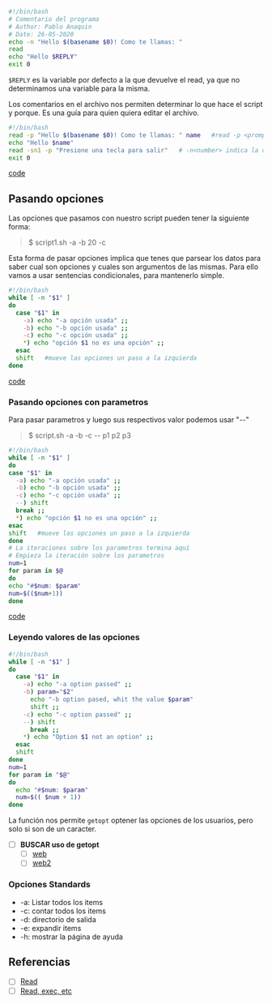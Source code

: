 ```Bash
#!/bin/bash
# Comentario del programa
# Author: Pablo Anaquin
# Date: 26-05-2020
echo -n "Hello $(basename $0)! Como te llamas: "
read
echo "Hello $REPLY"
exit 0
```
`$REPLY` es la variable por defecto a la que devuelve el read, ya que no determinamos una variable para la misma.

Los comentarios en el archivo nos permiten determinar lo que hace el script y porque. Es una guía para quien quiera editar el archivo.
```bash
#!/bin/bash
read -p "Hello $(basename $0)! Como te llamas: " name   #read -p <prompt> <variable name>
echo "Hello $name"
read -sn1 -p "Presione una tecla para salir"   # -n<number> indica la cantidad de caracteres a leer|-s no lo muestra
exit 0
```
[code](02hello4.sh)

## Pasando opciones
Las opciones que pasamos con nuestro script pueden tener la siguiente forma:
> $ script1.sh -a -b 20 -c

Esta forma de pasar opciones implica que tenes que parsear los datos para saber cual son opciones y cuales son argumentos de las mismas. Para ello vamos a usar sentencias condicionales, para mantenerlo simple.
```bash
#!/bin/bash
while [ -n "$1" ]
do
  case "$1" in
    -a) echo "-a opción usada" ;;
    -b) echo "-b opción usada" ;;
    -c) echo "-c opción usada" ;;
    *) echo "opción $1 no es una opción" ;;
  esac
  shift   #mueve las opciones un paso a la izquierda
done
```
[code](02options.sh)

### Pasando opciones con parametros
Para pasar parametros y luego sus respectivos valor podemos usar "--"
> $ script.sh -a -b -c -- p1 p2 p3
```bash
#!/bin/bash
while [ -n "$1" ]
do
case "$1" in
  -a) echo "-a opción usada" ;;
  -b) echo "-b opción usada" ;;
  -c) echo "-c opción usada" ;;
  --) shift 
  break ;;
  *) echo "opción $1 no es una opción" ;;
esac
shift   #mueve las opciones un paso a la izquierda
done
# La iteraciones sobre los parametros termina aquí
# Empieza la iteración sobre los parametros
num=1
for param in $@
do
echo "#$num: $param"
num=$(($num+1))
done
```
[code](02options2.sh)

### Leyendo valores de las opciones
```bash
#!/bin/bash
while [ -n "$1" ]
do
  case "$1" in
	-a) echo "-a option passed" ;;
	-b) param="$2"
	  echo "-b option pased, whit the value $param"
	  shift ;;
	-c) echo "-c option passed" ;;
	--) shift
	  break ;;
	*) echo "Option $1 not an option" ;;
  esac
  shift
done
num=1
for param in "$@"
do
  echo "#$num: $param"
  num=$(( $num + 1))
done
```

La función nos permite `getopt` optener las opciones de los usuarios, pero solo si son de un caracter. 
- [ ] **BUSCAR uso de getopt** 
  - [ ] [web](http://www.manpagez.com/man/1/getopt/)
  - [ ] [web2](https://ss64.com/bash/getopts.html)

### Opciones Standards
* -a: Listar todos los items
* -c: contar todos los items
* -d: directorio de salida
* -e: expandir items
* -h: mostrar la página de ayuda

## Referencias
- [ ] [Read](https://ss64.com/bash/read.html)
- [ ] [Read, exec, etc](http://tldp.org/LDP/Bash-Beginners-Guide/html/sect_08_02.html)